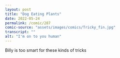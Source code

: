 ```yaml
---
layout: post
title: "Dog Eating Plants"
date: 2022-05-24
permalink: /comic/287
comic-source: "assets/images/comics/Tricky_fin.jpg"
transcript: ""
alt: "I'm on to you human"
---
```

Billy is too smart for these kinds of tricks
